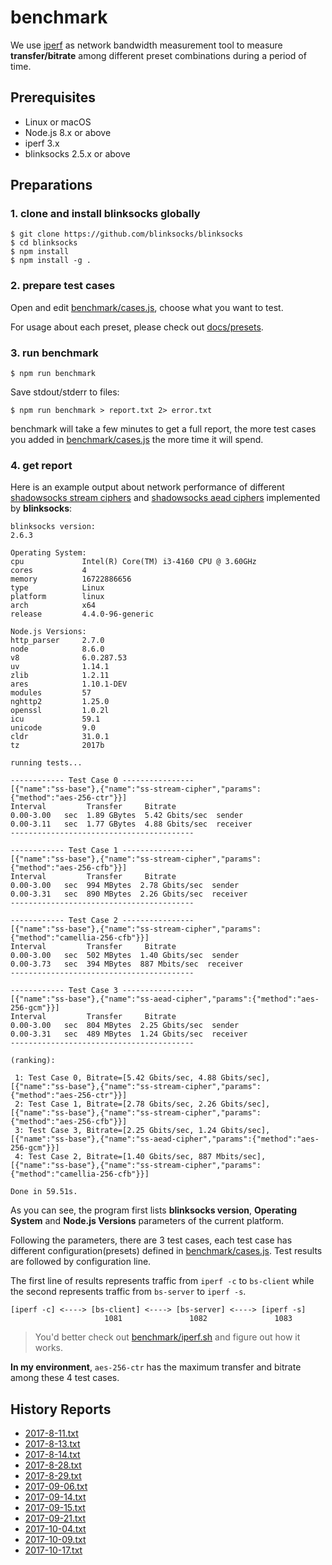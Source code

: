 # benchmark

We use [iperf](https://en.wikipedia.org/wiki/Iperf) as network bandwidth measurement tool to measure **transfer/bitrate** among different preset combinations during a period of time.

## Prerequisites

* Linux or macOS
* Node.js 8.x or above
* iperf 3.x
* blinksocks 2.5.x or above

## Preparations

### 1. clone and install blinksocks globally

```
$ git clone https://github.com/blinksocks/blinksocks
$ cd blinksocks
$ npm install
$ npm install -g .
```

### 2. prepare test cases

Open and edit [benchmark/cases.js], choose what you want to test.

For usage about each preset, please check out [docs/presets].

### 3. run benchmark

```
$ npm run benchmark
```

Save stdout/stderr to files:

```
$ npm run benchmark > report.txt 2> error.txt
```

benchmark will take a few minutes to get a full report, the more test cases you added in [benchmark/cases.js] the more time it will spend.

### 4. get report

Here is an example output about network performance of different [shadowsocks stream ciphers] and [shadowsocks aead ciphers] implemented by **blinksocks**:

```
blinksocks version:
2.6.3

Operating System:
cpu             Intel(R) Core(TM) i3-4160 CPU @ 3.60GHz
cores           4
memory          16722886656
type            Linux
platform        linux
arch            x64
release         4.4.0-96-generic

Node.js Versions:
http_parser     2.7.0
node            8.6.0
v8              6.0.287.53
uv              1.14.1
zlib            1.2.11
ares            1.10.1-DEV
modules         57
nghttp2         1.25.0
openssl         1.0.2l
icu             59.1
unicode         9.0
cldr            31.0.1
tz              2017b

running tests...

------------ Test Case 0 ----------------
[{"name":"ss-base"},{"name":"ss-stream-cipher","params":{"method":"aes-256-ctr"}}]
Interval         Transfer     Bitrate
0.00-3.00   sec  1.89 GBytes  5.42 Gbits/sec  sender
0.00-3.11   sec  1.77 GBytes  4.88 Gbits/sec  receiver
-----------------------------------------

------------ Test Case 1 ----------------
[{"name":"ss-base"},{"name":"ss-stream-cipher","params":{"method":"aes-256-cfb"}}]
Interval         Transfer     Bitrate
0.00-3.00   sec  994 MBytes  2.78 Gbits/sec  sender
0.00-3.31   sec  890 MBytes  2.26 Gbits/sec  receiver
-----------------------------------------

------------ Test Case 2 ----------------
[{"name":"ss-base"},{"name":"ss-stream-cipher","params":{"method":"camellia-256-cfb"}}]
Interval         Transfer     Bitrate
0.00-3.00   sec  502 MBytes  1.40 Gbits/sec  sender
0.00-3.73   sec  394 MBytes  887 Mbits/sec  receiver
-----------------------------------------

------------ Test Case 3 ----------------
[{"name":"ss-base"},{"name":"ss-aead-cipher","params":{"method":"aes-256-gcm"}}]
Interval         Transfer     Bitrate
0.00-3.00   sec  804 MBytes  2.25 Gbits/sec  sender
0.00-3.31   sec  489 MBytes  1.24 Gbits/sec  receiver
-----------------------------------------

(ranking):

 1: Test Case 0, Bitrate=[5.42 Gbits/sec, 4.88 Gbits/sec], [{"name":"ss-base"},{"name":"ss-stream-cipher","params":{"method":"aes-256-ctr"}}]
 2: Test Case 1, Bitrate=[2.78 Gbits/sec, 2.26 Gbits/sec], [{"name":"ss-base"},{"name":"ss-stream-cipher","params":{"method":"aes-256-cfb"}}]
 3: Test Case 3, Bitrate=[2.25 Gbits/sec, 1.24 Gbits/sec], [{"name":"ss-base"},{"name":"ss-aead-cipher","params":{"method":"aes-256-gcm"}}]
 4: Test Case 2, Bitrate=[1.40 Gbits/sec, 887 Mbits/sec], [{"name":"ss-base"},{"name":"ss-stream-cipher","params":{"method":"camellia-256-cfb"}}]

Done in 59.51s.
```

As you can see, the program first lists **blinksocks version**, **Operating System** and **Node.js Versions** parameters of the current platform.

Following the parameters, there are 3 test cases, each test case has different configuration(presets) defined in [benchmark/cases.js]. Test results are followed by configuration line.

The first line of results represents traffic from `iperf -c` to `bs-client` while the second represents traffic from `bs-server` to `iperf -s`.

```
[iperf -c] <----> [bs-client] <----> [bs-server] <----> [iperf -s]
                     1081               1082               1083
```

> You'd better check out [benchmark/iperf.sh] and figure out how it works.

**In my environment**, `aes-256-ctr` has the maximum transfer and bitrate among these 4 test cases.

## History Reports

* [2017-8-11.txt](../../benchmark/reports/2017-8-11.txt)
* [2017-8-13.txt](../../benchmark/reports/2017-8-13.txt)
* [2017-8-14.txt](../../benchmark/reports/2017-8-14.txt)
* [2017-8-28.txt](../../benchmark/reports/2017-8-28.txt)
* [2017-8-29.txt](../../benchmark/reports/2017-8-29.txt)
* [2017-09-06.txt](../../benchmark/reports/2017-09-06.txt)
* [2017-09-14.txt](../../benchmark/reports/2017-09-14.txt)
* [2017-09-15.txt](../../benchmark/reports/2017-09-15.txt)
* [2017-09-21.txt](../../benchmark/reports/2017-09-21.txt)
* [2017-10-04.txt](../../benchmark/reports/2017-10-04.txt)
* [2017-10-09.txt](../../benchmark/reports/2017-10-09.txt)
* [2017-10-17.txt](../../benchmark/reports/2017-10-17.txt)

[benchmark/cases.js]: ../../benchmark/cases.js
[benchmark/iperf.sh]: ../../benchmark/iperf.sh
[docs/presets]: ../presets
[shadowsocks stream ciphers]: https://shadowsocks.org/en/spec/Stream-Ciphers.html
[shadowsocks aead ciphers]: https://shadowsocks.org/en/spec/AEAD-Ciphers.html
